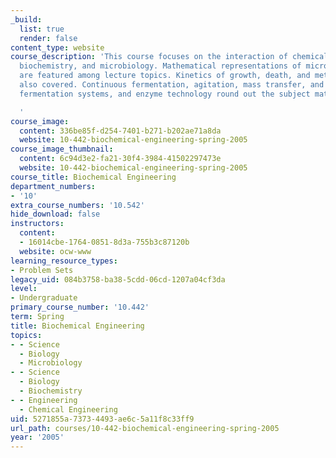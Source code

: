 ```yaml
---
_build:
  list: true
  render: false
content_type: website
course_description: 'This course focuses on the interaction of chemical engineering,
  biochemistry, and microbiology. Mathematical representations of microbial systems
  are featured among lecture topics. Kinetics of growth, death, and metabolism are
  also covered. Continuous fermentation, agitation, mass transfer, and scale-up in
  fermentation systems, and enzyme technology round out the subject material.

  '
course_image:
  content: 336be85f-d254-7401-b271-b202ae71a8da
  website: 10-442-biochemical-engineering-spring-2005
course_image_thumbnail:
  content: 6c94d3e2-fa21-30f4-3984-41502297473e
  website: 10-442-biochemical-engineering-spring-2005
course_title: Biochemical Engineering
department_numbers:
- '10'
extra_course_numbers: '10.542'
hide_download: false
instructors:
  content:
  - 16014cbe-1764-0851-8d3a-755b3c87120b
  website: ocw-www
learning_resource_types:
- Problem Sets
legacy_uid: 084b3758-ba38-5cdd-06cd-1207a04cf3da
level:
- Undergraduate
primary_course_number: '10.442'
term: Spring
title: Biochemical Engineering
topics:
- - Science
  - Biology
  - Microbiology
- - Science
  - Biology
  - Biochemistry
- - Engineering
  - Chemical Engineering
uid: 5271855a-7373-4493-ae6c-5a11f8c33ff9
url_path: courses/10-442-biochemical-engineering-spring-2005
year: '2005'
---
```

